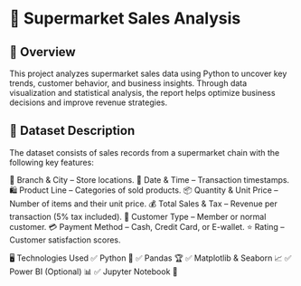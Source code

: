 # 🛒 Supermarket Sales Analysis
## 📌 Overview
This project analyzes supermarket sales data using Python to uncover key trends, customer behavior, and business insights. Through data visualization and statistical analysis, the report helps optimize business decisions and improve revenue strategies.

## 📂 Dataset Description
The dataset consists of sales records from a supermarket chain with the following key features:

🏢 Branch & City – Store locations.
📅 Date & Time – Transaction timestamps.
🛍️ Product Line – Categories of sold products.
📦 Quantity & Unit Price – Number of items and their unit price.
💰 Total Sales & Tax – Revenue per transaction (5% tax included).
👥 Customer Type – Member or normal customer.
💳 Payment Method – Cash, Credit Card, or E-wallet.
⭐ Rating – Customer satisfaction scores.

🖥️ Technologies Used
✅ Python 🐍
✅ Pandas 🏆
✅ Matplotlib & Seaborn 📈
✅ Power BI (Optional) 📊
✅ Jupyter Notebook 📓


